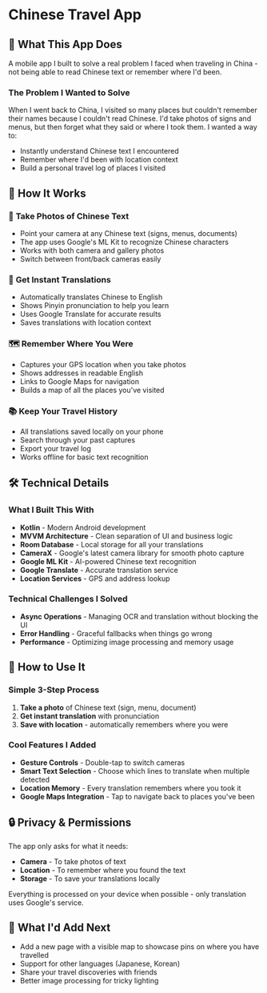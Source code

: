 # Chinese Travel App

## 🎯 What This App Does

A mobile app I built to solve a real problem I faced when traveling in China - not being able to read Chinese text or remember where I'd been.

### The Problem I Wanted to Solve

When I went back to China, I visited so many places but couldn't remember their names because I couldn't read Chinese. I'd take photos of signs and menus, but then forget what they said or where I took them. I wanted a way to:

- Instantly understand Chinese text I encountered
- Remember where I'd been with location context
- Build a personal travel log of places I visited

## 🚀 How It Works

### 📸 **Take Photos of Chinese Text**

- Point your camera at any Chinese text (signs, menus, documents)
- The app uses Google's ML Kit to recognize Chinese characters
- Works with both camera and gallery photos
- Switch between front/back cameras easily

### 🧠 **Get Instant Translations**

- Automatically translates Chinese to English
- Shows Pinyin pronunciation to help you learn
- Uses Google Translate for accurate results
- Saves translations with location context

### 🗺️ **Remember Where You Were**

- Captures your GPS location when you take photos
- Shows addresses in readable English
- Links to Google Maps for navigation
- Builds a map of all the places you've visited

### 📚 **Keep Your Travel History**

- All translations saved locally on your phone
- Search through your past captures
- Export your travel log
- Works offline for basic text recognition

## 🛠️ Technical Details

### **What I Built This With**

- **Kotlin** - Modern Android development
- **MVVM Architecture** - Clean separation of UI and business logic
- **Room Database** - Local storage for all your translations
- **CameraX** - Google's latest camera library for smooth photo capture
- **Google ML Kit** - AI-powered Chinese text recognition
- **Google Translate** - Accurate translation service
- **Location Services** - GPS and address lookup

### **Technical Challenges I Solved**

- **Async Operations** - Managing OCR and translation without blocking the UI
- **Error Handling** - Graceful fallbacks when things go wrong
- **Performance** - Optimizing image processing and memory usage

## 📱 How to Use It

### **Simple 3-Step Process**

1. **Take a photo** of Chinese text (sign, menu, document)
2. **Get instant translation** with pronunciation
3. **Save with location** - automatically remembers where you were

### **Cool Features I Added**

- **Gesture Controls** - Double-tap to switch cameras
- **Smart Text Selection** - Choose which lines to translate when multiple detected
- **Location Memory** - Every translation remembers where you took it
- **Google Maps Integration** - Tap to navigate back to places you've been

## 🔒 Privacy & Permissions

The app only asks for what it needs:

- **Camera** - To take photos of text
- **Location** - To remember where you found the text
- **Storage** - To save your translations locally

Everything is processed on your device when possible - only translation uses Google's service.

## 🚀 What I'd Add Next

- Add a new page with a visible map to showcase pins on where you have travelled
- Support for other languages (Japanese, Korean)
- Share your travel discoveries with friends
- Better image processing for tricky lighting